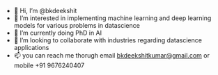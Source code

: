 - 👋 Hi, I’m @bkdeekshit
- 👀 I’m interested in implementing machine learning and deep learning models for various problems in datascience
- 🌱 I’m currently doing PhD in AI 
- 💞️ I’m looking to collaborate with industries regarding datascience applications 
- 📫 you can reach me thorugh email bkdeekshitkumar@gmail.com or mobile +91 9676240407

<!---
bkdeekshit/bkdeekshit is a ✨ special ✨ repository because its `README.md` (this file) appears on your GitHub profile.
You can click the Preview link to take a look at your changes.
--->
